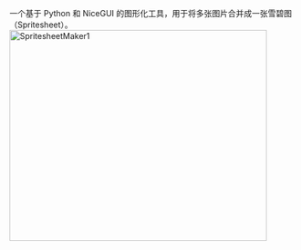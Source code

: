 一个基于 Python 和 NiceGUI 的图形化工具，用于将多张图片合并成一张雪碧图（Spritesheet）。
<img width="451" height="371" alt="SpritesheetMaker1" src="https://github.com/user-attachments/assets/a854bae0-0721-4110-8198-24022e5dbffc" />

